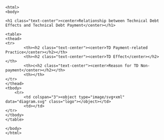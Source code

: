 	<html>
  	<body>
	      
    <h1 class="text-center"><center>Relationship between Technical Debt Effects and Technical Debt Payment</center></h1>
    
    <table>
	<thead>
  	<tr>
    		<th><h2 class="text-center"><center>TD Payment-related Practice</center></h2></th>
    		<th><h2 class="text-center"><center>TD Effect</center></h2></th>
    		<th>c<h2 class="text-center"><center>Reason for TD Non-payment</center></h2></th>
    		<th></th>
  	</tr>
	</thead>
	<tbody>
  		<tr>
    		<td colspan="3"><object type="image/svg+xml" data="diagram.svg" class="logo"></object></td>
    		<td></td>
  	</tr>
	</tbody>
	</table>
	
	</body>
	</html>
